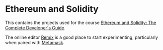 # Ethereum and Solidity

This contains the projects used for the course [Ethereum and Solidity: The Complete Developer's Guide](https://www.udemy.com/ethereum-and-solidity-the-complete-developers-guide/learn/v4/content).

The online editor [Remix](https://remix.ethereum.org) is a good place to start experimenting,
particularly when paired with [Metamask](https://metamask.io/).
